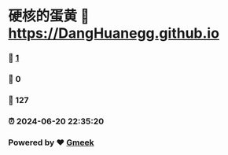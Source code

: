 # 硬核的蛋黄 :link: https://DangHuanegg.github.io 
### :page_facing_up: [1](https://DangHuanegg.github.io/tag.html) 
### :speech_balloon: 0 
### :hibiscus: 127 
### :alarm_clock: 2024-06-20 22:35:20 
### Powered by :heart: [Gmeek](https://github.com/Meekdai/Gmeek)
